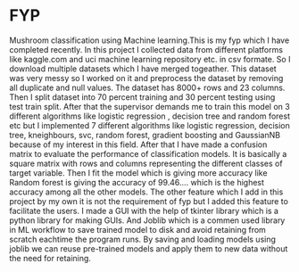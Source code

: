 # FYP
Mushroom classification using Machine learning.This is my fyp which I have completed recently. In this project I collected data from different platforms like kaggle.com and uci machine learning repository etc. in csv formate. So I download multiple datasets which I have merged togeather. This dataset was very messy so I worked on it and preprocess the dataset by removing all duplicate and null values. The dataset has 8000+ rows and 23 columns. Then I split dataset into 70 percent training and 30 percent testing using test train split. After that the supervisor demands me to train this model on 3 different algorithms like logistic regression , decision tree and random forest etc but I implemented 7 different algorithms like logistic regression, decision tree, kneighbours, svc, random forest, gradient boosting and GaussianNB because of my interest in this field. After that I have made a confusion matrix to evaluate the performance of classification models. It is basically a square matrix with rows and columns representing the different classes of target variable.  Then I fit the model which is giving more accuracy like Random forest is giving the accuracy of 99.46…. which is the highest accuracy among all the other models. The other feature which I add in this project by my own it is not the requirement of fyp but I added this feature to facilitate the users. I made a GUI with the help of tkinter library which is a python library for making GUIs. And Joblib which is a commen used library in ML workflow to save trained model to disk and avoid retaining from scratch eachtime the program runs. By saving and loading models using joblib we can reuse pre-trained models and apply them to new data without the need for retaining.
